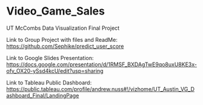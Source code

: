 # Video_Game_Sales
UT McCombs Data Visualization Final Project

Link to Group Project with files and ReadMe:
https://github.com/Sephike/predict_user_score

Link to Google Slides Presentation: 
https://docs.google.com/presentation/d/1RMSF_BXDAgTwE9qo8uxU8KE3x-ofv_OX20-ySsd4kcU/edit?usp=sharing

Link to Tableau Public Dashboard:
https://public.tableau.com/profile/andrew.nuss#!/vizhome/UT_Austin_VG_Dashboard_Final/LandingPage
